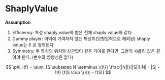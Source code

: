 # ShaplyValue

__Assumption__  
1. Efficiency: 특성 shaply value의 합은 전체 shaply value와 같다
2. Dummy player: 이익에 기여하지 않는 특성의(모형입력으로 제외된) shaply value는 0 로 정의된다
3. Symmetry: 두 특성의 위치와 상관없이 같은 기여를 한다면, 그들의 샤플리 값은 같아야 한다. (변수의 방향성은 없다)

$$
\phi_i(f) = \sum_{S \subseteq N \setminus \{i\}} \frac{|N|!}{|S|!(|N| - |S| - 1)!} [f(S \cup \{i\}) - f(S)]
$$
